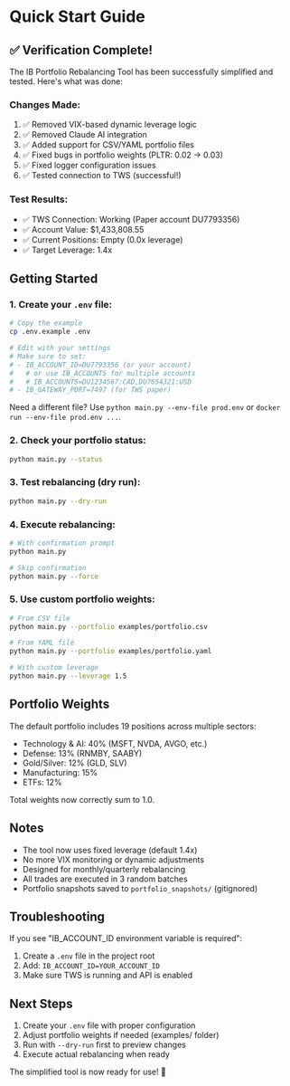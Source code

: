 # Quick Start Guide

## ✅ Verification Complete!

The IB Portfolio Rebalancing Tool has been successfully simplified and tested. Here's what was done:

### Changes Made:
1. ✅ Removed VIX-based dynamic leverage logic
2. ✅ Removed Claude AI integration
4. ✅ Added support for CSV/YAML portfolio files
5. ✅ Fixed bugs in portfolio weights (PLTR: 0.02 → 0.03)
6. ✅ Fixed logger configuration issues
7. ✅ Tested connection to TWS (successful!)

### Test Results:
- ✅ TWS Connection: Working (Paper account DU7793356)
- ✅ Account Value: $1,433,808.55
- ✅ Current Positions: Empty (0.0x leverage)
- ✅ Target Leverage: 1.4x

## Getting Started

### 1. Create your `.env` file:
```bash
# Copy the example
cp .env.example .env

# Edit with your settings
# Make sure to set:
# - IB_ACCOUNT_ID=DU7793356 (or your account)
#   # or use IB_ACCOUNTS for multiple accounts
#   # IB_ACCOUNTS=DU1234567:CAD,DU7654321:USD
# - IB_GATEWAY_PORT=7497 (for TWS paper)
```

Need a different file? Use `python main.py --env-file prod.env` or
`docker run --env-file prod.env ...`.

### 2. Check your portfolio status:
```bash
python main.py --status
```

### 3. Test rebalancing (dry run):
```bash
python main.py --dry-run
```

### 4. Execute rebalancing:
```bash
# With confirmation prompt
python main.py

# Skip confirmation
python main.py --force
```

### 5. Use custom portfolio weights:
```bash
# From CSV file
python main.py --portfolio examples/portfolio.csv

# From YAML file
python main.py --portfolio examples/portfolio.yaml

# With custom leverage
python main.py --leverage 1.5
```

## Portfolio Weights

The default portfolio includes 19 positions across multiple sectors:
- Technology & AI: 40% (MSFT, NVDA, AVGO, etc.)
- Defense: 13% (RNMBY, SAABY)
- Gold/Silver: 12% (GLD, SLV)
- Manufacturing: 15%
- ETFs: 12%

Total weights now correctly sum to 1.0.

## Notes

- The tool now uses fixed leverage (default 1.4x)
- No more VIX monitoring or dynamic adjustments
- Designed for monthly/quarterly rebalancing
- All trades are executed in 3 random batches
 - Portfolio snapshots saved to `portfolio_snapshots/` (gitignored)

## Troubleshooting

If you see "IB_ACCOUNT_ID environment variable is required":
1. Create a `.env` file in the project root
2. Add: `IB_ACCOUNT_ID=YOUR_ACCOUNT_ID`
3. Make sure TWS is running and API is enabled

## Next Steps

1. Create your `.env` file with proper configuration
2. Adjust portfolio weights if needed (examples/ folder)
3. Run with `--dry-run` first to preview changes
4. Execute actual rebalancing when ready

The simplified tool is now ready for use! 🎉
